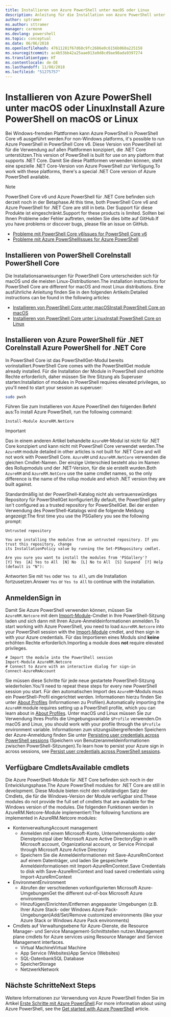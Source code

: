 ```yaml
---
title: Installieren von Azure PowerShell unter macOS oder Linux
description: Anleitung für die Installation von Azure PowerShell unter macOS oder Linux.
author: sptramer
ms.author: sttramer
manager: carmonm
ms.devlang: powershell
ms.topic: conceptual
ms.date: 06/06/2018
ms.openlocfilehash: 47611281f67d68c9fc2686e0c6156b060a225158
ms.sourcegitcommit: ac4b53bb42a25aae013a9d8cd9ae98ada9397274
ms.translationtype: HT
ms.contentlocale: de-DE
ms.lasthandoff: 11/08/2018
ms.locfileid: "51275757"
---
```

# <a name="install-azure-powershell-on-macos-or-linux"></a><span data-ttu-id="4434f-103">Installieren von Azure PowerShell unter macOS oder Linux</span><span class="sxs-lookup"><span data-stu-id="4434f-103">Install Azure PowerShell on macOS or Linux</span></span>

<span data-ttu-id="4434f-104">Bei Windows-fremden Plattformen kann Azure PowerShell in PowerShell Core v6 ausgeführt werden.</span><span class="sxs-lookup"><span data-stu-id="4434f-104">For non-Windows platforms, it's possible to run Azure PowerShell in PowerShell Core v6.</span></span> <span data-ttu-id="4434f-105">Diese Version von PowerShell ist für die Verwendung auf allen Plattformen konzipiert, die .NET Core unterstützen.</span><span class="sxs-lookup"><span data-stu-id="4434f-105">This version of PowerShell is built for use on any platform that supports .NET Core.</span></span> <span data-ttu-id="4434f-106">Damit Sie diese Plattformen verwenden können, steht eine spezielle .NET Core-Version von Azure PowerShell zur Verfügung.</span><span class="sxs-lookup"><span data-stu-id="4434f-106">To work with these platforms, there's a special .NET Core version of Azure PowerShell available.</span></span>

> [!NOTE]
> <span data-ttu-id="4434f-107">PowerShell Core v6 und Azure PowerShell für .NET Core befinden sich derzeit noch in der Betaphase.</span><span class="sxs-lookup"><span data-stu-id="4434f-107">At this time, both PowerShell Core v6 and Azure PowerShell for .NET Core are still in beta.</span></span>
> <span data-ttu-id="4434f-108">Der Support für diese Produkte ist eingeschränkt.</span><span class="sxs-lookup"><span data-stu-id="4434f-108">Support for these products is limited.</span></span> <span data-ttu-id="4434f-109">Sollten bei Ihnen Probleme oder Fehler auftreten, melden Sie dies bitte auf GitHub.</span><span class="sxs-lookup"><span data-stu-id="4434f-109">If you have problems or discover bugs, please file an issue on GitHub.</span></span>
>
> * [<span data-ttu-id="4434f-110">Probleme mit PowerShell Core v6</span><span class="sxs-lookup"><span data-stu-id="4434f-110">Issues for PowerShell Core v6</span></span>](https://github.com/PowerShell/PowerShell/issues)
> * [<span data-ttu-id="4434f-111">Probleme mit Azure PowerShell</span><span class="sxs-lookup"><span data-stu-id="4434f-111">Issues for Azure PowerShell</span></span>](https://github.com/azure/azure-docs-powershell/issues)

## <a name="install-powershell-core"></a><span data-ttu-id="4434f-112">Installieren von PowerShell Core</span><span class="sxs-lookup"><span data-stu-id="4434f-112">Install PowerShell Core</span></span>

<span data-ttu-id="4434f-113">Die Installationsanweisungen für PowerShell Core unterscheiden sich für macOS und die meisten Linux-Distributionen.</span><span class="sxs-lookup"><span data-stu-id="4434f-113">The installation instructions for PowerShell Core are different for macOS and most Linux distributions.</span></span>
<span data-ttu-id="4434f-114">Eine ausführliche Anleitung finden Sie in den folgenden Artikeln:</span><span class="sxs-lookup"><span data-stu-id="4434f-114">Detailed instructions can be found in the following articles:</span></span>

* [<span data-ttu-id="4434f-115">Installieren von PowerShell Core unter macOS</span><span class="sxs-lookup"><span data-stu-id="4434f-115">Install PowerShell Core on macOS</span></span>](/powershell/scripting/setup/installing-powershell-core-on-macos)
* [<span data-ttu-id="4434f-116">Installieren von PowerShell Core unter Linux</span><span class="sxs-lookup"><span data-stu-id="4434f-116">Install PowerShell Core on Linux</span></span>](/powershell/scripting/setup/installing-powershell-core-on-linux)

## <a name="install-azure-powershell-for-net-core"></a><span data-ttu-id="4434f-117">Installieren von Azure PowerShell für .NET Core</span><span class="sxs-lookup"><span data-stu-id="4434f-117">Install Azure PowerShell for .NET Core</span></span>

<span data-ttu-id="4434f-118">In PowerShell Core ist das PowerShellGet-Modul bereits vorinstalliert.</span><span class="sxs-lookup"><span data-stu-id="4434f-118">PowerShell Core comes with the PowerShellGet module already installed.</span></span> <span data-ttu-id="4434f-119">Für die Installation der Module in PowerShell sind erhöhte Rechte erforderlich, daher müssen Sie Ihre Sitzung als Superuser starten:</span><span class="sxs-lookup"><span data-stu-id="4434f-119">Installation of modules in PowerShell requires elevated privileges, so you'll need to start your session as superuser:</span></span>

```bash
sudo pwsh
```

<span data-ttu-id="4434f-120">Führen Sie zum Installieren von Azure PowerShell den folgenden Befehl aus:</span><span class="sxs-lookup"><span data-stu-id="4434f-120">To install Azure PowerShell, run the following command:</span></span>

```powershell-interactive
Install-Module AzureRM.NetCore
```

> [!IMPORTANT]
> <span data-ttu-id="4434f-121">Das in einem anderen Artikel behandelte `AzureRM`-Modul ist nicht für .NET Core konzipiert und kann nicht mit PowerShell Core verwendet werden.</span><span class="sxs-lookup"><span data-stu-id="4434f-121">The `AzureRM` module detailed in other articles is not built for .NET Core and will not work with PowerShell Core.</span></span> <span data-ttu-id="4434f-122">`AzureRM` und `AzureRM.NetCore` verwenden die gleichen Cmdlet-Namen. Der einzige Unterschied besteht also im Namen des Rollupmoduls und der .NET-Version, für die sie erstellt wurden.</span><span class="sxs-lookup"><span data-stu-id="4434f-122">Both `AzureRM` and `AzureRM.NetCore` use the same cmdlet names, so the only difference is the name of the rollup module and which .NET version they are built against.</span></span>

<span data-ttu-id="4434f-123">Standardmäßig ist der PowerShell-Katalog nicht als vertrauenswürdiges Repository für PowerShellGet konfiguriert.</span><span class="sxs-lookup"><span data-stu-id="4434f-123">By default, the PowerShell gallery isn't configured as a trusted repository for PowerShellGet.</span></span> <span data-ttu-id="4434f-124">Bei der ersten Verwendung des PowerShell-Katalogs wird die folgende Meldung angezeigt:</span><span class="sxs-lookup"><span data-stu-id="4434f-124">The first time you use the PSGallery you see the following prompt:</span></span>

```output
Untrusted repository

You are installing the modules from an untrusted repository. If you trust this repository, change
its InstallationPolicy value by running the Set-PSRepository cmdlet.

Are you sure you want to install the modules from 'PSGallery'?
[Y] Yes  [A] Yes to All  [N] No  [L] No to All  [S] Suspend  [?] Help (default is "N"):
```

<span data-ttu-id="4434f-125">Antworten Sie mit `Yes` oder `Yes to All`, um die Installation fortzusetzen.</span><span class="sxs-lookup"><span data-stu-id="4434f-125">Answer `Yes` or `Yes to All` to continue with the installation.</span></span>

## <a name="sign-in"></a><span data-ttu-id="4434f-126">Anmelden</span><span class="sxs-lookup"><span data-stu-id="4434f-126">Sign in</span></span>

<span data-ttu-id="4434f-127">Damit Sie Azure PowerShell verwenden können, müssen Sie `AzureRM.Netcore` mit dem [Import-Module](/powershell/module/Microsoft.PowerShell.Core/Import-Module)-Cmdlet in Ihre PowerShell-Sitzung laden und sich dann mit Ihren Azure-Anmeldeinformationen anmelden.</span><span class="sxs-lookup"><span data-stu-id="4434f-127">To start working with Azure PowerShell, you need to load `AzureRM.Netcore` into your PowerShell session with the [Import-Module](/powershell/module/Microsoft.PowerShell.Core/Import-Module) cmdlet, and then sign in with your Azure credentials.</span></span> <span data-ttu-id="4434f-128">Für das Importieren eines Moduls sind __keine__ erhöhten Rechte erforderlich.</span><span class="sxs-lookup"><span data-stu-id="4434f-128">Importing a module does __not__ require elevated privileges.</span></span>

```powershell-interactive
# Import the module into the PowerShell session
Import-Module AzureRM.Netcore
# Connect to Azure with an interactive dialog for sign-in
Connect-AzureRmAccount
```

<span data-ttu-id="4434f-129">Sie müssen diese Schritte für jede neue gestartete PowerShell-Sitzung wiederholen.</span><span class="sxs-lookup"><span data-stu-id="4434f-129">You'll need to repeat these steps for every new PowerShell session you start.</span></span> <span data-ttu-id="4434f-130">Für den automatischen Import des `AzureRM`-Moduls muss ein PowerShell-Profil eingerichtet werden. Informationen hierzu finden Sie unter [About Profiles](/powershell/module/microsoft.powershell.core/about/about_profiles) (Informationen zu Profilen).</span><span class="sxs-lookup"><span data-stu-id="4434f-130">Automatically importing the `AzureRM` module requires setting up a PowerShell profile, which you can learn about in [About Profiles](/powershell/module/microsoft.powershell.core/about/about_profiles).</span></span>
<span data-ttu-id="4434f-131">Unter macOS und Linux müssen Sie zur Verwendung Ihres Profils die Umgebungsvariable `$Profile` verwenden.</span><span class="sxs-lookup"><span data-stu-id="4434f-131">On macOS and Linux, you should work with your profile through the `$Profile` environment variable.</span></span> <span data-ttu-id="4434f-132">Informationen zum sitzungsübergreifenden Speichern der Azure-Anmeldung finden Sie unter [Persisting user credentials across PowerShell sessions](context-persistence.md) (Speichern von Benutzeranmeldeinformationen zwischen PowerShell-Sitzungen).</span><span class="sxs-lookup"><span data-stu-id="4434f-132">To learn how to persist your Azure sign in across sessions, see [Persist user credentials across PowerShell sessions](context-persistence.md).</span></span>

## <a name="available-cmdlets"></a><span data-ttu-id="4434f-133">Verfügbare Cmdlets</span><span class="sxs-lookup"><span data-stu-id="4434f-133">Available cmdlets</span></span>

<span data-ttu-id="4434f-134">Die Azure PowerShell-Module für .NET Core befinden sich noch in der Entwicklungsphase.</span><span class="sxs-lookup"><span data-stu-id="4434f-134">The Azure PowerShell modules for .NET Core are still in development.</span></span> <span data-ttu-id="4434f-135">Diese Module bieten nicht den vollständigen Satz der Cmdlets, die für die Windows-Version der Module verfügbar sind.</span><span class="sxs-lookup"><span data-stu-id="4434f-135">These modules do not provide the full set of cmdlets that are available for the Windows version of the modules.</span></span> <span data-ttu-id="4434f-136">Die folgenden Funktionen werden in AzureRM.Netcore-Module implementiert:</span><span class="sxs-lookup"><span data-stu-id="4434f-136">The following functions are implemented in AzureRM.Netcore modules:</span></span>

* <span data-ttu-id="4434f-137">Kontenverwaltung</span><span class="sxs-lookup"><span data-stu-id="4434f-137">Account management</span></span>
  * <span data-ttu-id="4434f-138">Anmelden mit einem Microsoft-Konto, Unternehmenskonto oder Dienstprinzipal über Microsoft Azure Active Directory</span><span class="sxs-lookup"><span data-stu-id="4434f-138">Sign in with Microsoft account, Organizational account, or Service Principal through Microsoft Azure Active Directory</span></span>
  * <span data-ttu-id="4434f-139">Speichern Sie die Anmeldeinformationen mit Save-AzureRmContext auf einem Datenträger, und laden Sie gespeicherte Anmeldeinformationen mit Import-AzureRmContext.</span><span class="sxs-lookup"><span data-stu-id="4434f-139">Save Credentials to disk with Save-AzureRmContext and load saved credentials using Import-AzureRmContext</span></span>
* <span data-ttu-id="4434f-140">Environment</span><span class="sxs-lookup"><span data-stu-id="4434f-140">Environment</span></span>
  * <span data-ttu-id="4434f-141">Abrufen der verschiedenen vorkonfigurierten Microsoft Azure-Umgebungen</span><span class="sxs-lookup"><span data-stu-id="4434f-141">Get the different out-of-box Microsoft Azure environments</span></span>
  * <span data-ttu-id="4434f-142">Hinzufügen/Einrichten/Entfernen angepasster Umgebungen (z.B. Ihrer Azure Stack- oder Windows Azure Pack-Umgebungen)</span><span class="sxs-lookup"><span data-stu-id="4434f-142">Add/Set/Remove customized environments (like your Azure Stack or Windows Azure Pack environments)</span></span>
* <span data-ttu-id="4434f-143">Cmdlets auf Verwaltungsebene für Azure-Dienste, die Resource Manager- und Service Management-Schnittstellen nutzen.</span><span class="sxs-lookup"><span data-stu-id="4434f-143">Management plane cmdlets for Azure services using Resource Manager and Service Management interfaces.</span></span>
  * <span data-ttu-id="4434f-144">Virtual Machine</span><span class="sxs-lookup"><span data-stu-id="4434f-144">Virtual Machine</span></span>
  * <span data-ttu-id="4434f-145">App Service (Websites)</span><span class="sxs-lookup"><span data-stu-id="4434f-145">App Service (Websites)</span></span>
  * <span data-ttu-id="4434f-146">SQL-Datenbank</span><span class="sxs-lookup"><span data-stu-id="4434f-146">SQL Database</span></span>
  * <span data-ttu-id="4434f-147">Speicher</span><span class="sxs-lookup"><span data-stu-id="4434f-147">Storage</span></span>
  * <span data-ttu-id="4434f-148">Netzwerk</span><span class="sxs-lookup"><span data-stu-id="4434f-148">Network</span></span>

## <a name="next-steps"></a><span data-ttu-id="4434f-149">Nächste Schritte</span><span class="sxs-lookup"><span data-stu-id="4434f-149">Next Steps</span></span>

<span data-ttu-id="4434f-150">Weitere Informationen zur Verwendung von Azure PowerShell finden Sie im Artikel [Erste Schritte mit Azure PowerShell](get-started-azureps.md).</span><span class="sxs-lookup"><span data-stu-id="4434f-150">For more information about using Azure PowerShell, see the [Get started with Azure PowerShell](get-started-azureps.md) article.</span></span>

